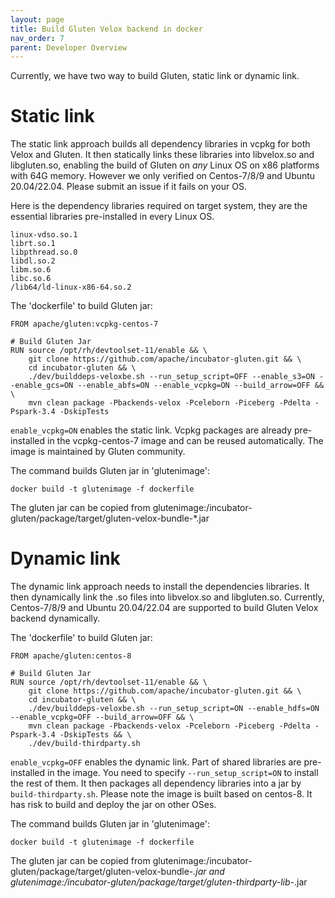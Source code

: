 ```yaml
---
layout: page
title: Build Gluten Velox backend in docker
nav_order: 7
parent: Developer Overview
---
```


Currently, we have two way to build Gluten, static link or dynamic link. 

# Static link
The static link approach builds all dependency libraries in vcpkg for both Velox and Gluten. It then statically links these libraries into libvelox.so and libgluten.so, enabling the build of Gluten on *any* Linux OS on x86 platforms with 64G memory. However we only verified on Centos-7/8/9 and Ubuntu 20.04/22.04. Please submit an issue if it fails on your OS.

Here is the dependency libraries required on target system, they are the essential libraries pre-installed in every Linux OS.
```
linux-vdso.so.1
librt.so.1
libpthread.so.0
libdl.so.2
libm.so.6
libc.so.6
/lib64/ld-linux-x86-64.so.2
```

The 'dockerfile' to build Gluten jar:

```
FROM apache/gluten:vcpkg-centos-7

# Build Gluten Jar
RUN source /opt/rh/devtoolset-11/enable && \
    git clone https://github.com/apache/incubator-gluten.git && \
    cd incubator-gluten && \
    ./dev/builddeps-veloxbe.sh --run_setup_script=OFF --enable_s3=ON --enable_gcs=ON --enable_abfs=ON --enable_vcpkg=ON --build_arrow=OFF && \
    mvn clean package -Pbackends-velox -Pceleborn -Piceberg -Pdelta -Pspark-3.4 -DskipTests
```
`enable_vcpkg=ON` enables the static link. Vcpkg packages are already pre-installed in the vcpkg-centos-7 image and can be reused automatically. The image is maintained by Gluten community.

The command builds Gluten jar in 'glutenimage':
```
docker build -t glutenimage -f dockerfile
```
The gluten jar can be copied from glutenimage:/incubator-gluten/package/target/gluten-velox-bundle-*.jar

# Dynamic link
The dynamic link approach needs to install the dependencies libraries. It then dynamically link the .so files into libvelox.so and libgluten.so. Currently, Centos-7/8/9 and
 Ubuntu 20.04/22.04 are supported to build Gluten Velox backend dynamically. 

The 'dockerfile' to build Gluten jar:

```
FROM apache/gluten:centos-8

# Build Gluten Jar
RUN source /opt/rh/devtoolset-11/enable && \
    git clone https://github.com/apache/incubator-gluten.git && \
    cd incubator-gluten && \
    ./dev/builddeps-veloxbe.sh --run_setup_script=ON --enable_hdfs=ON --enable_vcpkg=OFF --build_arrow=OFF && \
    mvn clean package -Pbackends-velox -Pceleborn -Piceberg -Pdelta -Pspark-3.4 -DskipTests && \
    ./dev/build-thirdparty.sh
```
`enable_vcpkg=OFF` enables the dynamic link. Part of shared libraries are pre-installed in the image. You need to specify `--run_setup_script=ON` to install the rest of them. It then packages all dependency libraries into a jar by `build-thirdparty.sh`. 
Please note the image is built based on centos-8. It has risk to build and deploy the jar on other OSes.

The command builds Gluten jar in 'glutenimage':
```
docker build -t glutenimage -f dockerfile
```
The gluten jar can be copied from glutenimage:/incubator-gluten/package/target/gluten-velox-bundle-*.jar and glutenimage:/incubator-gluten/package/target/gluten-thirdparty-lib-*.jar
